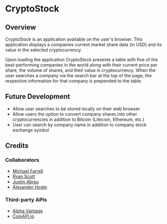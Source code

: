 # CryptoStock

## Overview

CryptoStock is an application available on the user's browser. This application displays a companies current market share data (in USD) and its value in the selected cryptocurrency.

Upon loading the application CryptoStock presents a table with five of the best-performing companies in the world along with their current price per share, the volume of shares, and their value in cryptocurrency. When the user searches a company via the search bar at the top of the page, the respective information for that company is prepended to the table.

## Future Development

- Allow user searches to be stored locally on their web browser
- Allow users the option to convert company shares into other cryptocurrencies in addition to Bitcoin (Litecoin, Ethereum, etc.)
- User can search by company name in addition to company stock exchange symbol

## Credits

### Collaborators

- [Michael Farrell](https://github.com/MFarrell242)
- [Ryan Scott](https://github.com/ryanscott906)
- [Justin Abreu](https://github.com/JGABREU2145) 
- [Alexander Hogle](https://github.com/alxndryn)

### Third-party APIs

- [Alpha Vantage](https://www.alphavantage.co/)
- [CoinAPI.io](https://www.coinapi.io/)